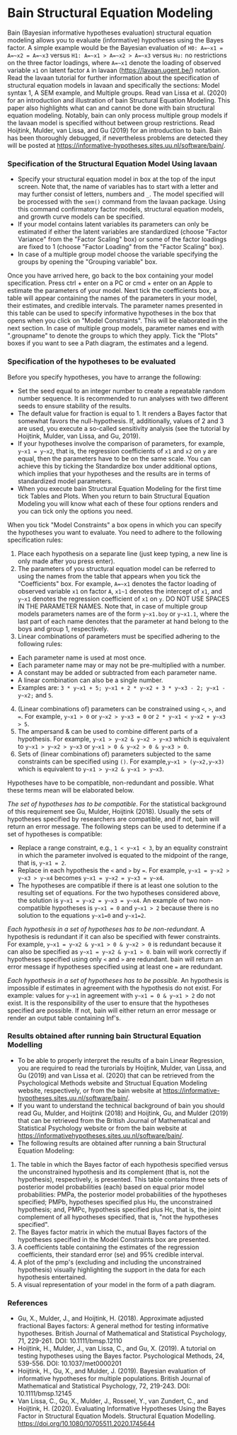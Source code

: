 Bain Structural Equation Modeling
=================================

Bain (Bayesian informative hypotheses evaluation) structural equation modeling allows you to evaluate (informative) hypotheses using the Bayes factor. A simple example would be the Bayesian evaluation of `H0: A=~x1 = A=~x2 = A=~x3` versus `H1: A=~x1 > A=~x2 > A=~x3` versus `Hu:` no restrictions on the three factor loadings, where `A=~x1` denote the loading of observed variable `x1` on latent factor `A` in lavaan (https://lavaan.ugent.be/) notation. Read the lavaan tutorial for further information about the specification of structural equation models in lavaan and specifically the sections: Model syntax 1, A SEM example, and Multiple groups. Read van Lissa et al. (2020) for an introduction and illustration of bain Structural Equation Modeling. This paper also highlights what can and cannot be done with bain structural equation modeling. Notably, bain can only  process multiple group models if the lavaan model is specified without between group restrictions. Read Hoijtink, Mulder, van Lissa, and Gu (2019) for an introduction to bain. Bain has been thoroughly debugged, if nevertheless problems are detected they will be posted at https://informative-hypotheses.sites.uu.nl/software/bain/.

### Specification of the Structural Equation Model Using lavaan

- Specify your structural equation model in box at the top of the input screen. Note that, the name of variables has to start with a letter and may further consist of letters, numbers and `_`. The model specified will be processed with the `sem()` command from the lavaan package. Using this command confirmatory factor models, structural equation models, and growth curve models can be specified.
- If your model contains latent variables its parameters can only be estimated if either the latent variables are standardized (choose "Factor Variance" from the "Factor Scaling" box) or some of the factor loadings are fixed to 1 (choose "Factor Loading" from the "Factor Scaling" box).
- In case of a multiple group model choose the variable specifying the groups by opening the "Grouping variable" box.

Once you have arrived here, go back to the box containing your model specification. Press ctrl + enter on a PC or cmd + enter on an Apple to estimate the parameters of your model. Next tick the coefficients box, a table will appear containing the names of the parameters in your model, their estimates, and credible intervals. The parameter names presented in this table can be used to specify informative hypotheses in the box that opens when you click on "Model Constraints". This will be elaborated in the next section. In case of multiple group models, parameter names end with ".groupname" to denote the groups to which they apply. Tick the "Plots" boxes if you want to see a Path diagram, the estimates and a legend.

### Specification of the hypotheses to be evaluated

Before you specify hypotheses, you have to arrange the following:

- Set the seed equal to an integer number to create a repeatable random number sequence. It is recommended to run analyses with two different seeds to ensure stability of the results.
- The default value for fraction is equal to 1. It renders a Bayes factor that somewhat favors the null-hypothesis. If, additionally, values of 2 and 3 are used, you execute a so-called sensitivity analysis (see the tutorial by Hoijtink, Mulder, van Lissa, and Gu, 2019).
- If your hypotheses involve the comparison of parameters, for example, `y~x1 = y~x2`, that is, the regression coefficients of `x1` and `x2` on `y` are equal, then the parameters have to be on the same scale. You can achieve this by ticking the Standardize box under additional options, which implies that your hypotheses and the results are in terms of standardized model parameters.
- When you execute bain Structural Equation Modeling for the first time tick Tables and Plots. When you return to bain Structural Equation Modeling you will know what each of these four options renders and you can tick only the options you need.

When you tick "Model Constraints" a box opens in which you can specify the hypotheses you want to evaluate.
You need to adhere to the following specification rules:

1. Place each hypothesis on a separate line (just keep typing, a new line is only made after you press enter).
2. The parameters of you structural equation model can be referred to using the names from the table that appears when you tick the "Coefficients" box. For example, `A=~x1` denotes the factor loading of observed variable `x1` on factor `A`, `x1~1` denotes the intercept of `x1`, and `y~x1` denotes the regression coefficient of `x1` on `y`. DO NOT USE SPACES IN THE PARAMETER NAMES. Note that, in case of multiple group models parameters names are of the form `y~x1.boy` or `y~x1.1`, where the last part of each name denotes that the  parameter at hand belong to the boys and group 1, respectively.
3. Linear combinations of parameters must be specified adhering to the following rules:
  - Each parameter name is used at most once.
  - Each parameter name may or may not be pre-multiplied with a number.
  - A constant may be added or subtracted from each parameter name.
  - A linear combination can also be a single number.
  - Examples are: `3 * y~x1 + 5; y~x1 + 2 * y~x2 + 3 * y~x3 - 2; y~x1 - y~x2;` and `5`.
4. (Linear combinations of) parameters can be constrained using `<`, `>`, and `=`. For example, `y~x1 > 0` or
`y~x2 > y~x3 = 0` or `2 * y~x1 < y~x2 + y~x3 > 5`.
5. The ampersand & can be used to combine different parts of a hypothesis. For example, `y~x1 > y~x2
& y~x2 > y~x3` which is equivalent to `y~x1 > y~x2 > y~x3` or `y~x1 > 0 & y~x2 > 0 & y~x3 > 0`.
6. Sets of (linear combinations of) parameters subjected to the same constraints can be specified using `()`.
For example,`y~x1 > (y~x2,y~x3)` which is equivalent to `y~x1 > y~x2 & y~x1 > y~x3`.

Hypotheses have to be compatible, non-redundant and possible. What these terms mean will be elaborated
below.

*The set of hypotheses has to be compatible*. For the statistical background of this requirement see Gu, Mulder, Hoijtink (2018). Usually the sets of hypotheses specified by researchers are compatible, and if not, bain will return an error message. The following steps can be used to determine if a set of hypotheses is compatible:
- Replace a range constraint, e.g., `1 < y~x1 < 3`, by an equality constraint in which the parameter
involved is equated to the midpoint of the range, that is, `y~x1 = 2`.
- Replace in each hypothesis the `<` and `>` by `=`. For example, `y~x1 = y~x2 > y~x3 > y~x4` becomes `y~x1 = y~x2 = y~x3 = y~x4`.
- The hypotheses are compatible if there is at least one solution to the resulting set of equations. For the two hypotheses considered above, the solution is `y~x1 = y~x2 = y~x3 = y~x4`. An example of two non-compatible hypotheses is `y~x1 = 0` and `y~x1 > 2` because there is no solution to the equations `y~x1=0` and `y~x1=2`.

*Each hypothesis in a set of hypotheses has to be non-redundant*. A hypothesis is redundant if it can also be specified with fewer constraints. For example, `y~x1 = y~x2 & y~x1 > 0 & y~x2 > 0` is redundant because it can also be specified as `y~x1 = y~x2 & y~x1 > 0`. bain will work correctly if hypotheses specified using only `<` and `>` are redundant. bain will return an error message if hypotheses specified using at least one `=` are redundant.

*Each hypothesis in a set of hypotheses has to be possible.* An hypothesis is impossible if estimates in agreement with the hypothesis do not exist. For example: values for `y~x1` in agreement with `y~x1 = 0 & y~x1 > 2` do not exist. It is the responsibility of the user to ensure that the hypotheses specified are possible. If not, bain will either return an error message or render an output table containing Inf's.

### Results obtained after running bain Structural Equation Modelling

- To be able to properly interpret the results of a bain Linear Regression, you are required to read the turorials by Hoijtink, Mulder, van Lissa, and Gu (2019) and van Lissa et al. (2020) that can be retrieved from the Psychological Methods website and Structual Equation Modeling website, respectively, or from the bain website at https://informative-hypotheses.sites.uu.nl/software/bain/.
- If you want to understand the technical background of bain you should read Gu, Mulder, and Hoijtink (2018) and Hoijtink, Gu, and Mulder (2019) that can be retrieved from the British Journal of Mathematical and Statistical Psychology website or from the bain website at https://informativehypotheses.sites.uu.nl/software/bain/.
- The following results are obtained after running a bain Structural Equation Modeling:
1. The table in which the Bayes factor of each hypothesis specified versus the  unconstrained hypothesis and its complement (that is, not the hypothesis), respectively, is presented. This table contains three sets of posterior model probabilities (each) based on equal prior model probabilities: PMPa, the posterior model probabilities of the hypotheses specified; PMPb, hypotheses specified plus Hu, the unconstrained hypothesis; and, PMPc, hypothesis specified plus Hc, that is, the joint complement of all hypotheses specified, that is, "not the hypotheses specified".
2. The Bayes factor matrix in which the mutual Bayes factors of the hypotheses specified in the Model
Constraints box are presented.
3. A coefficients table containing the estimates of the regression coefficients, their standard error (se) and
95% credible interval.
4. A plot of the pmp's (excluding and including the unconstrained hypothesis) visually highlighting the
support in the data for each hypothesis entertained.
5. A visual representation of your model in the form of a path diagram.

### References

- Gu, X., Mulder, J., and Hoijtink, H. (2018). Approximate adjusted fractional Bayes factors: A general method for testing informative hypotheses. British Journal of Mathematical and Statistical Psychology, 71, 229-261. DOI: 10.1111/bmsp.12110
- Hoijtink, H., Mulder, J., van Lissa, C., and Gu, X. (2019). A tutorial on testing hypotheses using the Bayes factor. Psychological Methods, 24, 539-556. DOI: 10.1037/met0000201 
- Hoijtink, H., Gu, X., and Mulder, J. (2019). Bayesian evaluation of informative hypotheses for multiple populations. British Journal of Mathematical and Statistical Psychology, 72, 219-243. DOI: 10.1111/bmsp.12145
- Van Lissa, C., Gu, X., Mulder, J., Rosseel, Y., van Zundert, C., and Hoijtink, H. (2020). Evaluating Informative Hypotheses Using the Bayes Factor in Structural Equation Models. Structural Equation Modelling. https://doi.org/10.1080/10705511.2020.1745644
